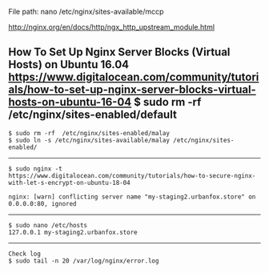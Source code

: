 File path: nano  /etc/nginx/sites-available/mccp

http://nginx.org/en/docs/http/ngx_http_upstream_module.html


How To Set Up Nginx Server Blocks (Virtual Hosts) on Ubuntu 16.04
	https://www.digitalocean.com/community/tutorials/how-to-set-up-nginx-server-blocks-virtual-hosts-on-ubuntu-16-04
	$ sudo rm -rf  /etc/nginx/sites-enabled/default
------------------

	$ sudo rm -rf  /etc/nginx/sites-enabled/malay
	$ sudo ln -s /etc/nginx/sites-available/malay /etc/nginx/sites-enabled/
------------------

	$ sudo nginx -t
	https://www.digitalocean.com/community/tutorials/how-to-secure-nginx-with-let-s-encrypt-on-ubuntu-18-04

	nginx: [warn] conflicting server name "my-staging2.urbanfox.store" on 0.0.0.0:80, ignored
------------------

	$ sudo nano /etc/hosts
	127.0.0.1 my-staging2.urbanfox.store
------------------

	Check log
	$ sudo tail -n 20 /var/log/nginx/error.log